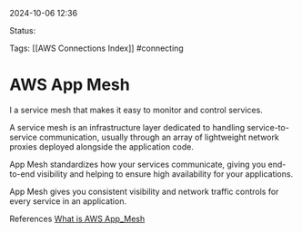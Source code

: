2024-10-06 12:36

Status:

Tags:
[[AWS Connections Index]]
#connecting

# AWS App Mesh

I a service mesh that makes it easy to monitor and control services.

A service mesh is an infrastructure layer dedicated to handling service-to-service communication, usually through an array of lightweight network proxies deployed alongside the application code.

App Mesh standardizes how your services communicate, giving you end-to-end visibility and helping to ensure high availability for your applications.

App Mesh gives you consistent visibility and network traffic controls for every service in an application.


References 
[What is AWS App_Mesh](https://docs.aws.amazon.com/app-mesh/latest/userguide/what-is-app-mesh.html)